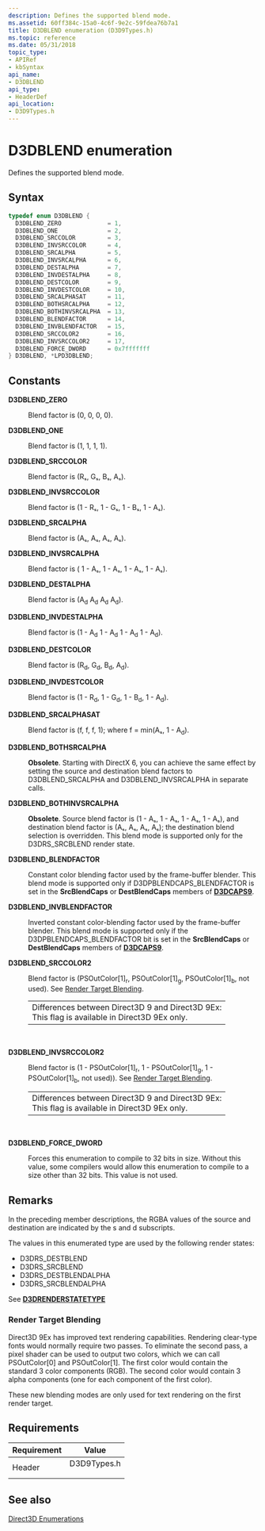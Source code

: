 ```yaml
---
description: Defines the supported blend mode.
ms.assetid: 60ff384c-15a0-4c6f-9e2c-59fdea76b7a1
title: D3DBLEND enumeration (D3D9Types.h)
ms.topic: reference
ms.date: 05/31/2018
topic_type: 
- APIRef
- kbSyntax
api_name: 
- D3DBLEND
api_type: 
- HeaderDef
api_location: 
- D3D9Types.h
---
```


# D3DBLEND enumeration

Defines the supported blend mode.

## Syntax


```C++
typedef enum D3DBLEND { 
  D3DBLEND_ZERO             = 1,
  D3DBLEND_ONE              = 2,
  D3DBLEND_SRCCOLOR         = 3,
  D3DBLEND_INVSRCCOLOR      = 4,
  D3DBLEND_SRCALPHA         = 5,
  D3DBLEND_INVSRCALPHA      = 6,
  D3DBLEND_DESTALPHA        = 7,
  D3DBLEND_INVDESTALPHA     = 8,
  D3DBLEND_DESTCOLOR        = 9,
  D3DBLEND_INVDESTCOLOR     = 10,
  D3DBLEND_SRCALPHASAT      = 11,
  D3DBLEND_BOTHSRCALPHA     = 12,
  D3DBLEND_BOTHINVSRCALPHA  = 13,
  D3DBLEND_BLENDFACTOR      = 14,
  D3DBLEND_INVBLENDFACTOR   = 15,
  D3DBLEND_SRCCOLOR2        = 16,
  D3DBLEND_INVSRCCOLOR2     = 17,
  D3DBLEND_FORCE_DWORD      = 0x7fffffff
} D3DBLEND, *LPD3DBLEND;
```



## Constants

<dl> <dt>

<span id="D3DBLEND_ZERO"></span><span id="d3dblend_zero"></span>**D3DBLEND\_ZERO**
</dt> <dd>

Blend factor is (0, 0, 0, 0).

</dd> <dt>

<span id="D3DBLEND_ONE"></span><span id="d3dblend_one"></span>**D3DBLEND\_ONE**
</dt> <dd>

Blend factor is (1, 1, 1, 1).

</dd> <dt>

<span id="D3DBLEND_SRCCOLOR"></span><span id="d3dblend_srccolor"></span>**D3DBLEND\_SRCCOLOR**
</dt> <dd>

Blend factor is (Rₛ, Gₛ, Bₛ, Aₛ).

</dd> <dt>

<span id="D3DBLEND_INVSRCCOLOR"></span><span id="d3dblend_invsrccolor"></span>**D3DBLEND\_INVSRCCOLOR**
</dt> <dd>

Blend factor is (1 - Rₛ, 1 - Gₛ, 1 - Bₛ, 1 - Aₛ).

</dd> <dt>

<span id="D3DBLEND_SRCALPHA"></span><span id="d3dblend_srcalpha"></span>**D3DBLEND\_SRCALPHA**
</dt> <dd>

Blend factor is (Aₛ, Aₛ, Aₛ, Aₛ).

</dd> <dt>

<span id="D3DBLEND_INVSRCALPHA"></span><span id="d3dblend_invsrcalpha"></span>**D3DBLEND\_INVSRCALPHA**
</dt> <dd>

Blend factor is ( 1 - Aₛ, 1 - Aₛ, 1 - Aₛ, 1 - Aₛ).

</dd> <dt>

<span id="D3DBLEND_DESTALPHA"></span><span id="d3dblend_destalpha"></span>**D3DBLEND\_DESTALPHA**
</dt> <dd>

Blend factor is (A<sub>d</sub> A<sub>d</sub> A<sub>d</sub> A<sub>d</sub>).

</dd> <dt>

<span id="D3DBLEND_INVDESTALPHA"></span><span id="d3dblend_invdestalpha"></span>**D3DBLEND\_INVDESTALPHA**
</dt> <dd>

Blend factor is (1 - A<sub>d</sub> 1 - A<sub>d</sub> 1 - A<sub>d</sub> 1 - A<sub>d</sub>).

</dd> <dt>

<span id="D3DBLEND_DESTCOLOR"></span><span id="d3dblend_destcolor"></span>**D3DBLEND\_DESTCOLOR**
</dt> <dd>

Blend factor is (R<sub>d</sub>, G<sub>d</sub>, B<sub>d</sub>, A<sub>d</sub>).

</dd> <dt>

<span id="D3DBLEND_INVDESTCOLOR"></span><span id="d3dblend_invdestcolor"></span>**D3DBLEND\_INVDESTCOLOR**
</dt> <dd>

Blend factor is (1 - R<sub>d</sub>, 1 - G<sub>d</sub>, 1 - B<sub>d</sub>, 1 - A<sub>d</sub>).

</dd> <dt>

<span id="D3DBLEND_SRCALPHASAT"></span><span id="d3dblend_srcalphasat"></span>**D3DBLEND\_SRCALPHASAT**
</dt> <dd>

Blend factor is (f, f, f, 1); where f = min(Aₛ, 1 - A<sub>d</sub>).

</dd> <dt>

<span id="D3DBLEND_BOTHSRCALPHA"></span><span id="d3dblend_bothsrcalpha"></span>**D3DBLEND\_BOTHSRCALPHA**
</dt> <dd>

**Obsolete**. Starting with DirectX 6, you can achieve the same effect by setting the source and destination blend factors to D3DBLEND\_SRCALPHA and D3DBLEND\_INVSRCALPHA in separate calls.

</dd> <dt>

<span id="D3DBLEND_BOTHINVSRCALPHA"></span><span id="d3dblend_bothinvsrcalpha"></span>**D3DBLEND\_BOTHINVSRCALPHA**
</dt> <dd>

**Obsolete**. Source blend factor is (1 - Aₛ, 1 - Aₛ, 1 - Aₛ, 1 - Aₛ), and destination blend factor is (Aₛ, Aₛ, Aₛ, Aₛ); the destination blend selection is overridden. This blend mode is supported only for the D3DRS\_SRCBLEND render state.

</dd> <dt>

<span id="D3DBLEND_BLENDFACTOR"></span><span id="d3dblend_blendfactor"></span>**D3DBLEND\_BLENDFACTOR**
</dt> <dd>

Constant color blending factor used by the frame-buffer blender. This blend mode is supported only if D3DPBLENDCAPS\_BLENDFACTOR is set in the **SrcBlendCaps** or **DestBlendCaps** members of [**D3DCAPS9**](/windows/desktop/api/D3D9Caps/ns-d3d9caps-d3dcaps9).

</dd> <dt>

<span id="D3DBLEND_INVBLENDFACTOR"></span><span id="d3dblend_invblendfactor"></span>**D3DBLEND\_INVBLENDFACTOR**
</dt> <dd>

Inverted constant color-blending factor used by the frame-buffer blender. This blend mode is supported only if the D3DPBLENDCAPS\_BLENDFACTOR bit is set in the **SrcBlendCaps** or **DestBlendCaps** members of [**D3DCAPS9**](/windows/desktop/api/D3D9Caps/ns-d3d9caps-d3dcaps9).

</dd> <dt>

<span id="D3DBLEND_SRCCOLOR2"></span><span id="d3dblend_srccolor2"></span>**D3DBLEND\_SRCCOLOR2**
</dt> <dd>

Blend factor is (PSOutColor\[1\]<sub>r</sub>, PSOutColor\[1\]<sub>g</sub>, PSOutColor\[1\]<sub>b</sub>, not used). See [Render Target Blending](#render-target-blending).



|                                                                                                                     |
|---------------------------------------------------------------------------------------------------------------------|
| Differences between Direct3D 9 and Direct3D 9Ex:<br/> This flag is available in Direct3D 9Ex only.<br/> |



 

</dd> <dt>

<span id="D3DBLEND_INVSRCCOLOR2"></span><span id="d3dblend_invsrccolor2"></span>**D3DBLEND\_INVSRCCOLOR2**
</dt> <dd>

Blend factor is (1 - PSOutColor\[1\]<sub>r</sub>, 1 - PSOutColor\[1\]<sub>g</sub>, 1 - PSOutColor\[1\]<sub>b</sub>, not used)). See [Render Target Blending](#render-target-blending).



|                                                                                                                     |
|---------------------------------------------------------------------------------------------------------------------|
| Differences between Direct3D 9 and Direct3D 9Ex:<br/> This flag is available in Direct3D 9Ex only.<br/> |



 

</dd> <dt>

<span id="D3DBLEND_FORCE_DWORD"></span><span id="d3dblend_force_dword"></span>**D3DBLEND\_FORCE\_DWORD**
</dt> <dd>

Forces this enumeration to compile to 32 bits in size. Without this value, some compilers would allow this enumeration to compile to a size other than 32 bits. This value is not used.

</dd> </dl>

## Remarks

In the preceding member descriptions, the RGBA values of the source and destination are indicated by the s and d subscripts.

The values in this enumerated type are used by the following render states:

-   D3DRS\_DESTBLEND
-   D3DRS\_SRCBLEND
-   D3DRS\_DESTBLENDALPHA
-   D3DRS\_SRCBLENDALPHA

See [**D3DRENDERSTATETYPE**](./d3drenderstatetype.md)

### Render Target Blending

Direct3D 9Ex has improved text rendering capabilities. Rendering clear-type fonts would normally require two passes. To eliminate the second pass, a pixel shader can be used to output two colors, which we can call PSOutColor\[0\] and PSOutColor\[1\]. The first color would contain the standard 3 color components (RGB). The second color would contain 3 alpha components (one for each component of the first color).

These new blending modes are only used for text rendering on the first render target.

## Requirements



| Requirement | Value |
|-------------------|----------------------------------------------------------------------------------------|
| Header<br/> | <dl> <dt>D3D9Types.h</dt> </dl> |



## See also

<dl> <dt>

[Direct3D Enumerations](dx9-graphics-reference-d3d-enums.md)
</dt> </dl>

 

 
